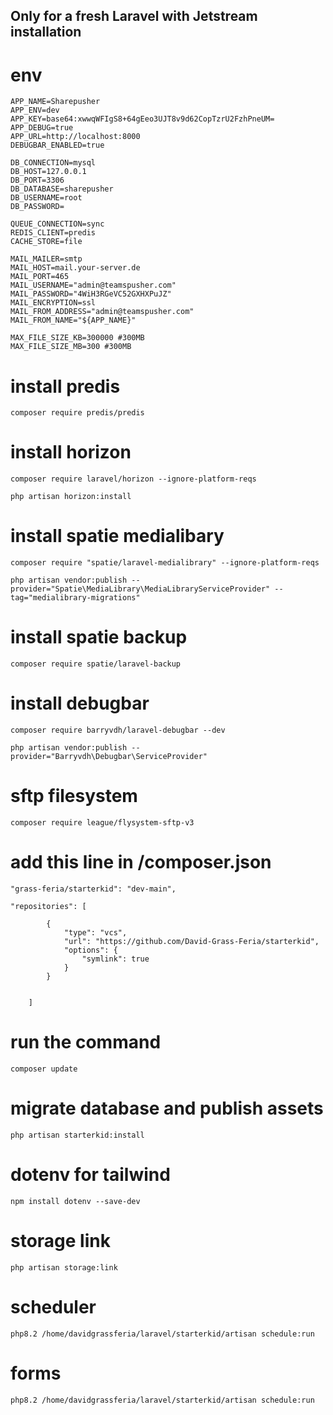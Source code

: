 ## Only for a fresh Laravel with Jetstream installation
# env
```shell
APP_NAME=Sharepusher
APP_ENV=dev
APP_KEY=base64:xwwqWFIgS8+64gEeo3UJT8v9d62CopTzrU2FzhPneUM=
APP_DEBUG=true
APP_URL=http://localhost:8000
DEBUGBAR_ENABLED=true

DB_CONNECTION=mysql
DB_HOST=127.0.0.1
DB_PORT=3306
DB_DATABASE=sharepusher
DB_USERNAME=root
DB_PASSWORD=

QUEUE_CONNECTION=sync
REDIS_CLIENT=predis
CACHE_STORE=file

MAIL_MAILER=smtp
MAIL_HOST=mail.your-server.de
MAIL_PORT=465
MAIL_USERNAME="admin@teamspusher.com"
MAIL_PASSWORD="4WiH3RGeVC52GXHXPuJZ"
MAIL_ENCRYPTION=ssl
MAIL_FROM_ADDRESS="admin@teamspusher.com"
MAIL_FROM_NAME="${APP_NAME}"

MAX_FILE_SIZE_KB=300000 #300MB
MAX_FILE_SIZE_MB=300 #300MB
```
# install predis
```shell
composer require predis/predis
```

# install horizon
```shell
composer require laravel/horizon --ignore-platform-reqs
```
```shell
php artisan horizon:install 
```

# install spatie medialibary
```shell
composer require "spatie/laravel-medialibrary" --ignore-platform-reqs
```
```shell
php artisan vendor:publish --provider="Spatie\MediaLibrary\MediaLibraryServiceProvider" --tag="medialibrary-migrations"
```

# install spatie backup
```shell
composer require spatie/laravel-backup
```

# install debugbar
```shell
composer require barryvdh/laravel-debugbar --dev
```

```shell
php artisan vendor:publish --provider="Barryvdh\Debugbar\ServiceProvider"
```


# sftp filesystem
```shell
composer require league/flysystem-sftp-v3
```

# add this line in /composer.json
```shell
"grass-feria/starterkid": "dev-main",
```

```code
"repositories": [
        
        {
            "type": "vcs",
            "url": "https://github.com/David-Grass-Feria/starterkid",
            "options": {
                "symlink": true
            }
        }
        
        
    ]
```

# run the command
```shell
composer update
```

# migrate database and publish assets
```shell
php artisan starterkid:install
```

# dotenv for tailwind
```shell
npm install dotenv --save-dev
```


# storage link
```shell
php artisan storage:link
```

# scheduler
```shell
php8.2 /home/davidgrassferia/laravel/starterkid/artisan schedule:run
```

# forms
```shell
php8.2 /home/davidgrassferia/laravel/starterkid/artisan schedule:run
```







